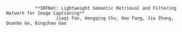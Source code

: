                **SRFNet: Lightweight Semantic Retrieval and Filtering Network for Image Captioning**
                       Jiaqi Fan, Hongqing Chu, Hao Fang, Jia Zhang, Quanbo Ge, Bingzhao Gao
